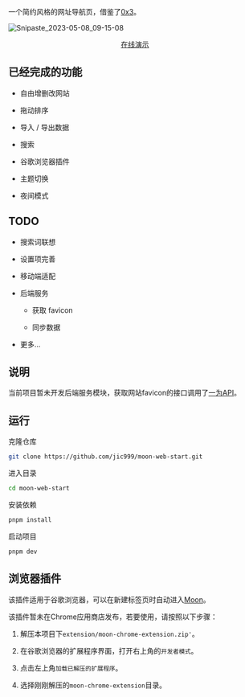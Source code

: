 
一个简约风格的网址导航页，借鉴了[0x3](https://0x3.com/)。

![Snipaste_2023-05-08_09-15-08](https://static.bchend.cn/blog/Snipaste_2023-05-08_09-15-08.png)

<p align='center'>
<a href="https://moon-start.netlify.app/">在线演示</a>
</p>

## 已经完成的功能

- 自由增删改网站

- 拖动排序

- 导入 / 导出数据

- 搜索

- 谷歌浏览器插件

- 主题切换

- 夜间模式



## TODO

- 搜索词联想

- 设置项完善

- 移动端适配

- 后端服务

  - 获取 favicon

  - 同步数据

- 更多...

## 说明

当前项目暂未开发后端服务模块，获取网站favicon的接口调用了[一为API](https://api.iowen.cn/)。

## 运行

克隆仓库
```bash
git clone https://github.com/jic999/moon-web-start.git
```

进入目录
```bash
cd moon-web-start
```

安装依赖
```bash
pnpm install
```

启动项目
```bash
pnpm dev
```

## 浏览器插件

该插件适用于谷歌浏览器，可以在新建标签页时自动进入[Moon](https://moon-start.netlify.app/)。

该插件暂未在Chrome应用商店发布，若要使用，请按照以下步骤：

1. 解压本项目下`extension/moon-chrome-extension.zip'`。

2. 在谷歌浏览器的扩展程序界面，打开右上角的`开发者模式`。

3. 点击左上角`加载已解压的扩展程序`。

4. 选择刚刚解压的`moon-chrome-extension`目录。
